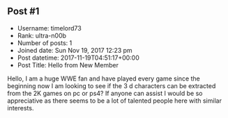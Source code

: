## Post #1
- Username: timelord73
- Rank: ultra-n00b
- Number of posts: 1
- Joined date: Sun Nov 19, 2017 12:23 pm
- Post datetime: 2017-11-19T04:51:17+00:00
- Post Title: Hello from New Member

Hello,
I am a huge WWE fan and have played every game since the beginning now I am looking to see if the 3 d characters can be extracted from the 2K games on pc or ps4? If anyone can assist I would be so appreciative as there seems to be a lot of talented people here with similar interests.

